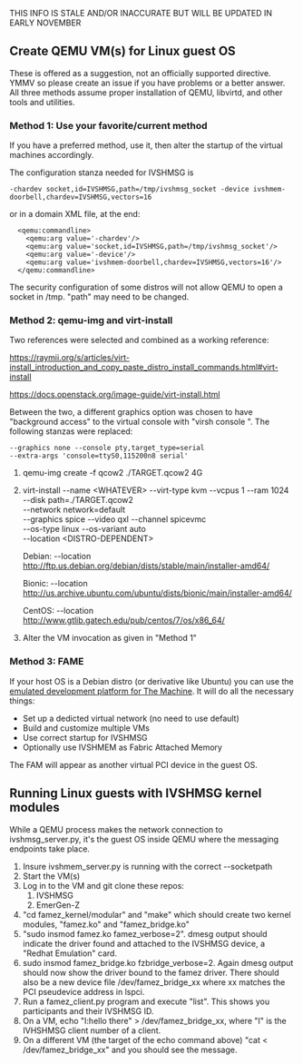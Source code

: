 THIS INFO IS STALE AND/OR INACCURATE BUT WILL BE UPDATED IN EARLY NOVEMBER

## Create QEMU VM(s) for Linux guest OS

These is offered as a suggestion, not an officially supported directive.  YMMV
so please create an issue if you have problems or a better answer.
All three methods assume proper installation of QEMU, libvirtd, and other
tools and utilities.

### Method 1: Use your favorite/current method

If you have a preferred method, use it, then alter the startup of the
virtual machines accordingly.   

The configuration stanza needed for IVSHMSG is
```
-chardev socket,id=IVSHMSG,path=/tmp/ivshmsg_socket -device ivshmem-doorbell,chardev=IVSHMSG,vectors=16
```
or in a domain XML file, at the end:
```
  <qemu:commandline>
    <qemu:arg value='-chardev'/>
    <qemu:arg value='socket,id=IVSHMSG,path=/tmp/ivshmsg_socket'/>
    <qemu:arg value='-device'/>
    <qemu:arg value='ivshmem-doorbell,chardev=IVSHMSG,vectors=16'/>
  </qemu:commandline>
```

The security configuration of some distros will not allow QEMU to open a
socket in /tmp.  "path" may need to be changed.

### Method 2: qemu-img and virt-install

Two references were selected and combined as a working reference:

https://raymii.org/s/articles/virt-install_introduction_and_copy_paste_distro_install_commands.html#virt-install
    
https://docs.openstack.org/image-guide/virt-install.html

Between the two, a different graphics option was chosen to have "background
access" to the virtual console with "virsh console <VMNAME>".  The
following stanzas were replaced:

    --graphics none --console pty,target_type=serial
    --extra-args 'console=ttyS0,115200n8 serial'

1. qemu-img create -f qcow2 ./TARGET.qcow2 4G
1. virt-install --name &lt;WHATEVER&gt; --virt-type kvm --vcpus 1 --ram 1024 \
	--disk path=./TARGET.qcow2 \
	--network network=default \
	--graphics spice --video qxl --channel spicevmc \
	--os-type linux --os-variant auto \
	--location &lt;DISTRO-DEPENDENT&gt;

    Debian: --location
http://ftp.us.debian.org/debian/dists/stable/main/installer-amd64/

    Bionic: --location
http://us.archive.ubuntu.com/ubuntu/dists/bionic/main/installer-amd64/

    CentOS: --location
http://www.gtlib.gatech.edu/pub/centos/7/os/x86_64/

1. Alter the VM invocation as given in "Method 1"

### Method 3: FAME

If your host OS is a Debian distro (or derivative like Ubuntu) you can use
the [emulated development platform for The Machine](FAME_background.md).
It will do all the necessary things:

* Set up a dedicted virtual network (no need to use default)
* Build and customize multiple VMs
* Use correct startup for IVSHMSG
* Optionally use IVSHMEM as Fabric Attached Memory

The FAM will appear as another virtual PCI device in the guest OS.

## Running Linux guests with IVSHMSG kernel modules

While a QEMU process makes the network connection to ivshmsg_server.py, it's
the guest OS inside QEMU where the messaging endpoints take place.

1. Insure ivshmem_server.py is running with the correct --socketpath
1. Start the VM(s)
1. Log in to the VM and git clone these repos:
   1. IVSHMSG
   1. EmerGen-Z
1. "cd famez_kernel/modular" and "make" which should create two kernel modules, "famez.ko" and "famez_bridge.ko"
1. "sudo insmod famez.ko famez_verbose=2".  dmesg output should indicate the driver found and attached to the IVSHMSG device, a "Redhat Emulation" card.
1. sudo insmod famez_bridge.ko fzbridge_verbose=2.  Again dmesg output should now show the driver bound to the famez driver.  There should also be a new device file /dev/famez_bridge_xx where xx matches the PCI pseudevice address in lspci.
1. Run a famez_client.py program and execute "list".  This shows you participants and their IVSHMSG ID.
1. On a VM, echo "I:hello there" > /dev/famez_bridge_xx, where "I" is the IVHSHMSG client number of a client.
2. On a different VM (the target of the echo command above) "cat < /dev/famez_bridge_xx" and you should see the message.

